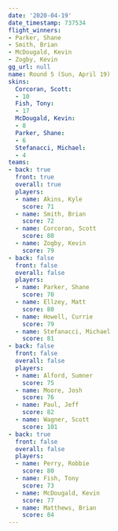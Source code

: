 ```yaml
---
date: '2020-04-19'
date_timestamp: 737534
flight_winners:
- Parker, Shane
- Smith, Brian
- McDougald, Kevin
- Zogby, Kevin
gg_url: null
name: Round 5 (Sun, April 19)
skins:
  Corcoran, Scott:
  - 10
  Fish, Tony:
  - 17
  McDougald, Kevin:
  - 8
  Parker, Shane:
  - 6
  Stefanacci, Michael:
  - 4
teams:
- back: true
  front: true
  overall: true
  players:
  - name: Akins, Kyle
    score: 71
  - name: Smith, Brian
    score: 72
  - name: Corcoran, Scott
    score: 80
  - name: Zogby, Kevin
    score: 79
- back: false
  front: false
  overall: false
  players:
  - name: Parker, Shane
    score: 70
  - name: Ellzey, Matt
    score: 80
  - name: Howell, Currie
    score: 79
  - name: Stefanacci, Michael
    score: 81
- back: false
  front: false
  overall: false
  players:
  - name: Alford, Sumner
    score: 75
  - name: Moore, Josh
    score: 76
  - name: Paul, Jeff
    score: 82
  - name: Wagner, Scott
    score: 101
- back: true
  front: false
  overall: false
  players:
  - name: Perry, Robbie
    score: 80
  - name: Fish, Tony
    score: 73
  - name: McDougald, Kevin
    score: 77
  - name: Matthews, Brian
    score: 84
---
```

